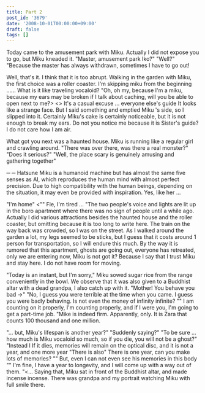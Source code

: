 ```yaml
---
title: Part 2
post_id: '3679'
date: '2008-10-01T00:00:00+09:00'
draft: false
tags: []
---
```


Today came to the amusement park with Miku. Actually I did not expose you to go, but Miku kneaded it. "Master, amusement park Iko?" "Well?" "Because the master has always withdrawn, sometimes I have to go out!

Well, that's it. I think that it is too abrupt. Walking in the garden with Miku, the first choice was a roller coaster. I'm skipping miku from the beginning ...... What is it like traveling vocaloid? "Oh, oh my, because I'm a miku, because my ears may be broken if I talk about caching, will you be able to open next to me?> <> It's a casual excuse ... everyone else's guide It looks like a strange face. But I said something and emptied Miku 's side, so I slipped into it. Certainly Miku's cake is certainly noticeable, but it is not enough to break my ears. Do not you notice me because it is Sister's guide? I do not care how I am air.

What got you next was a haunted house. Miku is running like a regular girl and crawling around. "There was over there, was there a real monster?" "Does it serious?" "Well, the place scary is genuinely amusing and gathering together"

─ ─ Hatsune Miku is a humanoid machine but has almost the same five senses as AI, which reproduces the human mind with almost perfect precision. Due to high compatibility with the human beings, depending on the situation, it may even be provided with inspiration. Yes, like her ...

"I'm home" <"" Fie, I'm tired ... "The two people's voice and lights are lit up in the boro apartment where there was no sign of people until a while ago. Actually I did various attractions besides the haunted house and the roller coaster, but omitting because it is too long to write here. The train on the way back was crowded, so I was on the street. As I walked around the garden a lot, my legs seemed to be sticks, but I guess that it costs around 1 person for transportation, so I will endure this much. By the way it is rumored that this apartment, ghosts are going out, everyone has retreated, only we are entering now, Miku is not got it? Because I say that I trust Miku and stay here. I do not have room for moving.

"Today is an instant, but I'm sorry," Miku sowed sugar rice from the range conveniently in the bowl. We observe that it was also given to a Buddhist altar with a dead grandpa, I also catch up with it. "Mother! You behave you bad ->" "No, I guess you were terrible at the time when you came. I guess you were badly behaving. Is not even the money of infinity infinite? "" I am counting on it properly, I'm counting properly, and if I were you, I'm going to get a part-time job. "Mike is indeed firm. Apparently, only. It is Zara that counts 100 thousand and one million.

"... but, Miku's lifespan is another year?" "Suddenly saying?" "To be sure ... how much is Miku vocaloid so much, so if you die, you will not be a ghost?" "Instead I If it dies, memories will remain on the optical disc, and it is not a year, and one more year "There is also" There is one year, can you make lots of memories? "" But, even I can not even see his memories in this body "" I'm fine, I have a year to longevity, and I will come up with a way out of them. "<... Saying that, Miku sat in front of the Buddhist altar, and made incense incense. There was grandpa and my portrait watching Miku with full smile there.